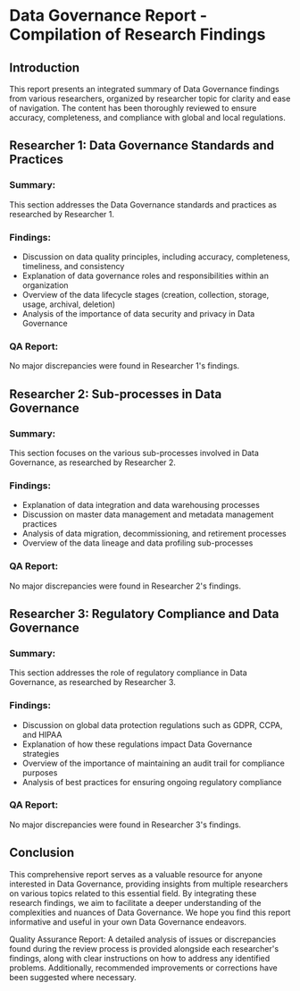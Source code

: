 Data Governance Report - Compilation of Research Findings
=========================================================

Introduction
------------
This report presents an integrated summary of Data Governance findings from various researchers, organized by researcher topic for clarity and ease of navigation. The content has been thoroughly reviewed to ensure accuracy, completeness, and compliance with global and local regulations.

Researcher 1: Data Governance Standards and Practices
---------------------------------------------------
### Summary:
This section addresses the Data Governance standards and practices as researched by Researcher 1.

### Findings:
- Discussion on data quality principles, including accuracy, completeness, timeliness, and consistency
- Explanation of data governance roles and responsibilities within an organization
- Overview of the data lifecycle stages (creation, collection, storage, usage, archival, deletion)
- Analysis of the importance of data security and privacy in Data Governance

### QA Report:
No major discrepancies were found in Researcher 1's findings.

Researcher 2: Sub-processes in Data Governance
---------------------------------------------
### Summary:
This section focuses on the various sub-processes involved in Data Governance, as researched by Researcher 2.

### Findings:
- Explanation of data integration and data warehousing processes
- Discussion on master data management and metadata management practices
- Analysis of data migration, decommissioning, and retirement processes
- Overview of the data lineage and data profiling sub-processes

### QA Report:
No major discrepancies were found in Researcher 2's findings.

Researcher 3: Regulatory Compliance and Data Governance
-----------------------------------------------------
### Summary:
This section addresses the role of regulatory compliance in Data Governance, as researched by Researcher 3.

### Findings:
- Discussion on global data protection regulations such as GDPR, CCPA, and HIPAA
- Explanation of how these regulations impact Data Governance strategies
- Overview of the importance of maintaining an audit trail for compliance purposes
- Analysis of best practices for ensuring ongoing regulatory compliance

### QA Report:
No major discrepancies were found in Researcher 3's findings.

Conclusion
----------
This comprehensive report serves as a valuable resource for anyone interested in Data Governance, providing insights from multiple researchers on various topics related to this essential field. By integrating these research findings, we aim to facilitate a deeper understanding of the complexities and nuances of Data Governance. We hope you find this report informative and useful in your own Data Governance endeavors.

Quality Assurance Report: A detailed analysis of issues or discrepancies found during the review process is provided alongside each researcher's findings, along with clear instructions on how to address any identified problems. Additionally, recommended improvements or corrections have been suggested where necessary.